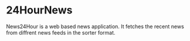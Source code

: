 # 24HourNews

News24Hour is a web based news application. It fetches the recent news from diffrent news feeds in the
sorter format.
